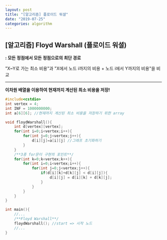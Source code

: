 ```yaml
---
layout: post
title: "[알고리즘] 플로이드 워셜"
date: "2019-07-25"
categories: algorithm
---
```


## [알고리즘] Floyd Warshall (플로이드 워셜)

**: 모든 정점에서 모든 정점으로의 최단 경로**

"X~Y로 가는 최소 비용"과 "X에서 노드 i까지의 비용 + 노드 i에서 Y까지의 비용"을 비교

------

**이차원 배열을 이용하여 현재까지 계산된 최소 비용을 저장!**

```c++
#include<cstdio>
int vertex = 4;
int INF = 1000000000; 
int a[6][6]; //현재까지 계산된 최소 비용을 저장하기 위한 array

void floydWarshall(){
    int d[vertex][vertex]; 
    for(int i=0;i<vertex;i++){
        for(int j=0;j<vertex;j++){
            d[i][j]=a[i][j] //그래프 초기화하기
        }
    }
    /**3중 for문이 구현의 포인트**/
    for(int k=0;k<vertex;k++){
        for(int i=0;i<vertex;i++){
            for(int j=0;j<vertex;j++){
                if(d[i][k]+d[k][j] < d[i][j]){
                    d[i][j] = d[i][k] + d[k][j];
                }
            }
        }
    }
}

int main(){
    //...
    /**Floyd Warshall**/
    floydWarshall(); //start => 시작 노드
    //...
}
```

